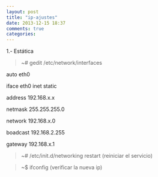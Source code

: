 ```yaml
---
layout: post
title: "ip-ajustes"
date: 2013-12-15 18:37
comments: true
categories: 
---
```

1.- Estática

>~# gedit /etc/network/interfaces

auto eth0

iface eth0 inet static

address 192.168.x.x

netmask 255.255.255.0

network 192.168.x.0

boadcast 192.168.2.255

gateway 192.168.x.1

>~# /etc/init.d/networking restart (reiniciar el servicio)

>~$ ifconfig (verificar la nueva ip)

